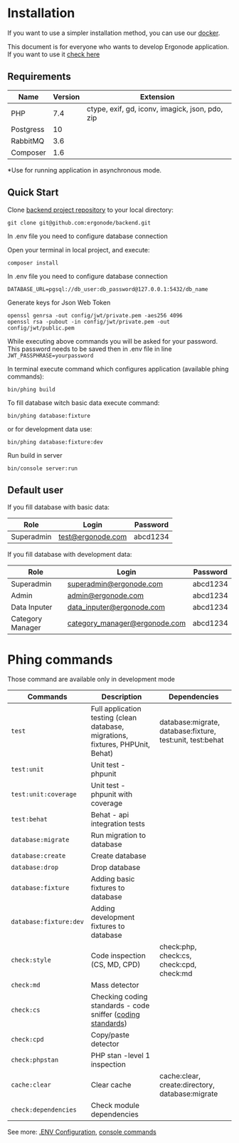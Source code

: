 # Installation

<div class="Alert">

If you want to use a simpler installation method, you can use our [docker][docker].

</div>

<div class="Alert Alert--warning">

This document is for everyone who wants to develop Ergonode application. If you want to use it [check here](installation/backend-development.md)

</div>

## Requirements

| Name          | Version    | Extension |
|---------------|------------| ---- |
| PHP           | 7.4        | ctype, exif, gd, iconv, imagick, json, pdo, zip |
| Postgress     | 10         ||
| RabbitMQ      | 3.6        ||
| Composer      | 1.6        ||

*Use for running application in asynchronous mode.

## Quick Start

Clone [backend project repository][repository] to your local directory:
```
git clone git@github.com:ergonode/backend.git
```

In .env file you need to configure database connection

Open your terminal in local project, and execute:
```
composer install
```
In .env file you need to configure database connection
```
DATABASE_URL=pgsql://db_user:db_password@127.0.0.1:5432/db_name
```
Generate keys for Json Web Token
```
openssl genrsa -out config/jwt/private.pem -aes256 4096
openssl rsa -pubout -in config/jwt/private.pem -out config/jwt/public.pem
```
While executing above commands you will be asked for your password. This password needs to be saved then in .env file
in line `JWT_PASSPHRASE=yourpassword`

In terminal execute command which configures application (available phing commands):
```
bin/phing build
```

To fill database witch basic data execute command:
```
bin/phing database:fixture
```
or for development data use:
```
bin/phing database:fixture:dev
```

Run build in server
```
bin/console server:run
```

## Default user

If you fill database with basic data:

| Role       | Login             | Password |
|------------|-------------------|----------|
| Superadmin | test@ergonode.com | abcd1234 |

If you fill database with development data:

| Role             | Login                         | Password |
|------------------|-------------------------------|----------|
| Superadmin       | superadmin@ergonode.com       | abcd1234 |
| Admin            | admin@ergonode.com            | abcd1234 |
| Data Inputer     | data_inputer@ergonode.com     | abcd1234 |
| Category Manager | category_manager@ergonode.com | abcd1234 |

# Phing commands

Those command are available only in development mode

| Commands              | Description                                                                                          | Dependencies                                                                 |
|-----------------------|------------------------------------------------------------------------------------------------------|------------------------------------------------------------------------------|
| `test`                | Full application  testing (clean database, migrations, fixtures, PHPUnit, Behat)                     | database:migrate, database:fixture, test:unit, test:behat                    |
| `test:unit`           | Unit test - phpunit                                                                                  |                                                                              |
| `test:unit:coverage`  | Unit test - phpunit  with coverage                                                                   |                                                                              |
| `test:behat`          | Behat - api integration tests                                                                        |                                                                              |
| `database:migrate`    | Run migration to database                                                                            |                                                                              |
| `database:create`     | Create database                                                                                      |                                                                              |
| `database:drop`       | Drop database                                                                                        |                                                                              |
| `database:fixture`    | Adding basic fixtures to database                                                                    |                                                                              |
| `database:fixture:dev`| Adding development fixtures to database                                                              |                                                                              |
| `check:style`         | Code inspection (CS, MD, CPD)                                                                        | check:php, check:cs, check:cpd, check:md                                     |
| `check:md`            | Mass detector                                                                                        |                                                                              |
| `check:cs`            | Checking coding standards - code sniffer ([coding standards](backend/coding_standards.md)) |                                                                              |
| `check:cpd`           | Copy/paste detector                                                                                  |                                                                              |
| `check:phpstan`       | PHP stan -level 1 inspection                                                                         |                                                                              |
| `cache:clear`         | Clear cache                                                                                          | cache:clear, create:directory, database:migrate                              |
| `check:dependencies`  | Check module dependencies                                                                            |         |

[repository]: https://github.com/ergonode/backend

See more:
[.ENV Configuration](backend\configuration.md), [console commands](backend\console.md)


[docker]: installation/docker
